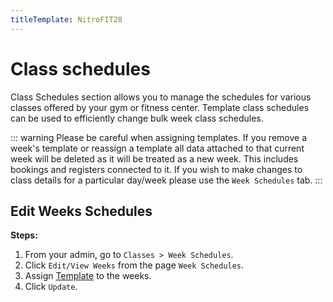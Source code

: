 ```yaml
---
titleTemplate: NitroFIT28
---
```


# Class schedules
Class Schedules section allows you to manage the schedules for various classes offered by your gym or fitness center. Template class schedules can be used to efficiently change bulk week class schedules.

::: warning
Please be careful when assigning templates. If you remove a week's template or reassign a template all data attached to that current week will be deleted as it will be treated as a new week. This includes bookings and registers connected to it. If you wish to make changes to class details for a particular day/week please use the `Week Schedules` tab.
:::

## Edit Weeks Schedules

**Steps:**

1.  From your admin, go to `Classes > Week Schedules`.
2.  Click `Edit/View Weeks` from the page `Week Schedules`.
3.  Assign [Template](/nitrofit28/classes/templates) to the weeks.
4.  Click `Update`.